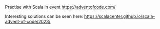 Practise with Scala in event https://adventofcode.com/

Interesting solutions can be seen here: https://scalacenter.github.io/scala-advent-of-code/2023/
